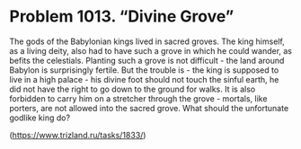 # Problem 1013. “Divine Grove”

The gods of the Babylonian kings lived in sacred groves. The king himself, as a living deity, also had to have such a grove in which he could wander, as befits the celestials. Planting such a grove is not difficult - the land around Babylon is surprisingly fertile. But the trouble is - the king is supposed to live in a high palace - his divine foot should not touch the sinful earth, he did not have the right to go down to the ground for walks. It is also forbidden to carry him on a stretcher through the grove - mortals, like porters, are not allowed into the sacred grove. What should the unfortunate godlike king do?

(https://www.trizland.ru/tasks/1833/)